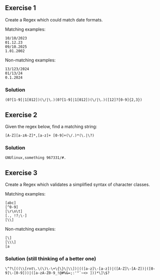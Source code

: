 ## Exercise 1
Create a Regex which could match date formats.

Matching examples:
```
10/10/2023
01.12.23
09/10.2025
1.01.2002
```
Non-matching examples:
```
13/123/2024
01/13/24
0.1.2024
```


### Solution
```
(0?[1-9]|1[012])(\/|\.)(0?[1-9]|1[012])(\/|\.)([12]?[0-9]{2,3})
```

## Exercise 2
Given the regex below, find a matching string:
```
[A-Z][a-zA-Z]*,[a-z]+ [0-9]+(\/.)*(\.|\?)
```

### Solution
```
GNUlinux,something 967331/#.
```

## Exercise 3
Create a Regex which validates a simplified syntax of character classes.

Matching examples:
```
[abc]
[^0-9]
[\r\n\t]
[., !?;\-]
[\\]
```

Non-matching examples:
```
[\]
[\\\]
[a
```

### Solution (still thinking of a better one)
```
\^?\[((\\[rnt\.\(\)\-\+\{\}\|\\])|(([a-z]\-[a-z])|([A-Z]\-[A-Z])|([0-9]\-[0-9]))|([a-zA-Z0-9_!@#%&=;:'"`~<> ]))*\]\$?
```
